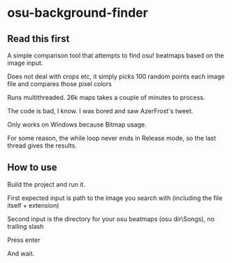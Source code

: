 # osu-background-finder

## Read this first
A simple comparison tool that attempts to find osu! beatmaps based on the image input.

Does not deal with crops etc, it simply picks 100 random points each image file and compares those pixel colors

Runs multithreaded.
26k maps takes a couple of minutes to process.


The code is bad, I know. I was bored and saw AzerFrost's tweet.


Only works on Windows because Bitmap usage.



For some reason, the while loop never ends in Release mode, so the last thread gives the results.

## How to use

Build the project and run it.

First expected input is path to the image you search with (including the file itself + extension)

Second input is the directory for your osu beatmaps (osu dir\Songs), no trailing slash

Press enter

And wait.
